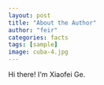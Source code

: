 ```yaml
---
layout: post
title: "About the Author"
author: "feir"
categories: facts
tags: [sample]
image: cuba-4.jpg
---
```


Hi there! I'm Xiaofei Ge. 